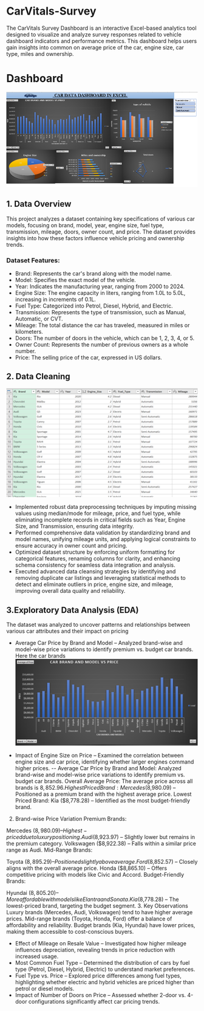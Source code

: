 # CarVitals-Survey
The CarVitals Survey Dashboard is an interactive Excel-based analytics tool designed to visualize and analyze survey responses related to vehicle dashboard indicators and performance metrics. This dashboard helps users gain insights into common on average price of the car, engine size, car type, miles and ownership.
# Dashboard
![image alt](https://github.com/LalithaSarma14/CarVitals-Survey/blob/87e10f65d6dc9885110ef6e02eaa372dbd5a1a01/car_dashboard_overall.png)
## 1. Data Overview
This project analyzes a dataset containing key specifications of various car models, focusing on brand, model, year, engine size, fuel type, transmission, mileage, doors, owner count, and price. The dataset provides insights into how these factors influence vehicle pricing and ownership trends.

### Dataset Features:
- Brand: Represents the car's brand along with the model name.
- Model: Specifies the exact model of the vehicle.
- Year: Indicates the manufacturing year, ranging from 2000 to 2024.
- Engine Size: The engine capacity in liters, ranging from 1.0L to 5.0L, increasing in increments of 0.1L.
- Fuel Type: Categorized into Petrol, Diesel, Hybrid, and Electric.
- Transmission: Represents the type of transmission, such as Manual, Automatic, or CVT.
- Mileage: The total distance the car has traveled, measured in miles or kilometers.
- Doors: The number of doors in the vehicle, which can be 1, 2, 3, 4, or 5.
- Owner Count: Represents the number of previous owners as a whole number.
- Price: The selling price of the car, expressed in US dollars.
## 2. Data Cleaning
![image alt](https://github.com/LalithaSarma14/CarVitals-Survey/blob/3d2b03ab4f42e5505db2c25fb29f9111b6c1d618/Screenshot%202025-03-02%20125910.png)
- Implemented robust data preprocessing techniques by imputing missing values using median/mode for mileage, price, and fuel type, while eliminating incomplete records in critical fields such as Year, Engine Size, and Transmission, ensuring data integrity.
- Performed comprehensive data validation by standardizing brand and model names, unifying mileage units, and applying logical constraints to ensure accuracy in owner count and pricing.
- Optimized dataset structure by enforcing uniform formatting for categorical features, renaming columns for clarity, and enhancing schema consistency for seamless data integration and analysis.
- Executed advanced data cleansing strategies by identifying and removing duplicate car listings and leveraging statistical methods to detect and eliminate outliers in price, engine size, and mileage, improving overall data quality and reliability.
## 3.Exploratory Data Analysis (EDA)
The dataset was analyzed to uncover patterns and relationships between various car attributes and their impact on pricing
- Average Car Price by Brand and Model – Analyzed brand-wise and model-wise price variations to identify premium vs. budget car brands.
Here the car brands 
![image alt](https://github.com/LalithaSarma14/CarVitals-Survey/blob/e617766a3578d77f50ff42aa86ffa3423b6569a5/1.png)

- Impact of Engine Size on Price – Examined the correlation between engine size and car price, identifying whether larger engines command higher prices.
 -- Average Car Price by Brand and Model: Analyzed brand-wise and model-wise price variations to identify premium vs. budget car brands.
  Overall Average Price: The average price across all brands is $8,852.96.
Highest Priced Brand: Mercedes ($8,980.09) – Positioned as a premium brand with the highest average price.
Lowest Priced Brand: Kia ($8,778.28) – Identified as the most budget-friendly brand.
2. Brand-wise Price Variation
Premium Brands:

Mercedes ($8,980.09) – Highest-priced due to luxury positioning.
Audi ($8,923.97) – Slightly lower but remains in the premium category.
Volkswagen ($8,922.38) – Falls within a similar price range as Audi.
Mid-Range Brands:

Toyota ($8,895.29) – Positioned slightly above average.
Ford ($8,852.57) – Closely aligns with the overall average price.
Honda ($8,865.10) – Offers competitive pricing with models like Civic and Accord.
Budget-Friendly Brands:

Hyundai ($8,805.20) – More affordable with models like Elantra and Sonata.
Kia ($8,778.28) – The lowest-priced brand, targeting the budget segment.
3. Key Observations
Luxury brands (Mercedes, Audi, Volkswagen) tend to have higher average prices.
Mid-range brands (Toyota, Honda, Ford) offer a balance of affordability and reliability.
Budget brands (Kia, Hyundai) have lower prices, making them accessible to cost-conscious buyers.
- Effect of Mileage on Resale Value – Investigated how higher mileage influences depreciation, revealing trends in price reduction with increased usage.
- Most Common Fuel Type – Determined the distribution of cars by fuel type (Petrol, Diesel, Hybrid, Electric) to understand market preferences.
- Fuel Type vs. Price – Explored price differences among fuel types, highlighting whether electric and hybrid vehicles are priced higher than petrol or diesel models.
- Impact of Number of Doors on Price – Assessed whether 2-door vs. 4-door configurations significantly affect car pricing trends.

